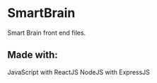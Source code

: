 # SmartBrain

Smart Brain front end files.

## Made with: 

JavaScript with ReactJS
NodeJS with ExpressJS
